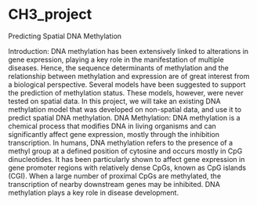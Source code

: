 # CH3_project
Predicting Spatial DNA Methylation

Introduction:
DNA methylation has been extensively linked to alterations in gene expression, playing a key role in the
manifestation of multiple diseases. Hence, the sequence determinants of methylation and the relationship
between methylation and expression are of great interest from a biological perspective.
Several models have been suggested to support the prediction of methylation status. These models,
however, were never tested on spatial data. In this project, we will take an existing DNA methylation model
that was developed on non-spatial data, and use it to predict spatial DNA methylation.
DNA Methylation: DNA methylation is a chemical process that modifies DNA in living organisms and can
significantly affect gene expression, mostly through the inhibition transcription. In humans, DNA
methylation refers to the presence of a methyl group at a defined position of cytosine and occurs mostly
in CpG dinucleotides. It has been particularly shown to affect gene expression in gene promoter regions
with relatively dense CpGs, known as CpG islands (CGI). When a large number of proximal CpGs are
methylated, the transcription of nearby downstream genes may be inhibited. DNA methylation plays a key
role in disease development.
